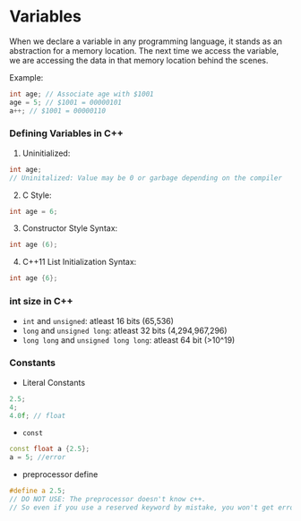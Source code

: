 # Variables

When we declare a variable in any programming language, it stands as an abstraction for a memory location. The next time we access the variable, we are accessing the data in that memory location behind the scenes.

Example:

```c++
int age; // Associate age with $1001
age = 5; // $1001 = 00000101
a++; // $1001 = 00000110
```

### Defining Variables in C++

1. Uninitialized:

```c++
int age;
// Uninitalized: Value may be 0 or garbage depending on the compiler
```

2. C Style:

```c++
int age = 6;
```

3. Constructor Style Syntax:

```c++
int age (6);
```

4. C++11 List Initialization Syntax:

```c++
int age {6};
```

### int size in C++

- `int` and `unsigned`: atleast 16 bits (65,536)
- `long` and `unsigned long`: atleast 32 bits (4,294,967,296)
- `long long` and `unsigned long long`: atleast 64 bit (>10^19)

### Constants

- Literal Constants

```c++
2.5;
4;
4.0f; // float
```

- `const`

```c++
const float a {2.5};
a = 5; //error
```

- preprocessor define

```c++
#define a 2.5;
// DO NOT USE: The preprocessor doesn't know c++.
// So even if you use a reserved keyword by mistake, you won't get error
```
